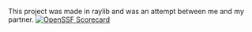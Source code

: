 This project was made in raylib and was an attempt between me and my partner.
[![OpenSSF Scorecard](htt‌ps://api.securityscorecards.dev/projects/github.com/{jbrackman18}/{jbrackman18}/badge)](htt‌ps://securityscorecards.dev/viewer/?uri=github.com/{jbrackman18}/{jbrackman18})
